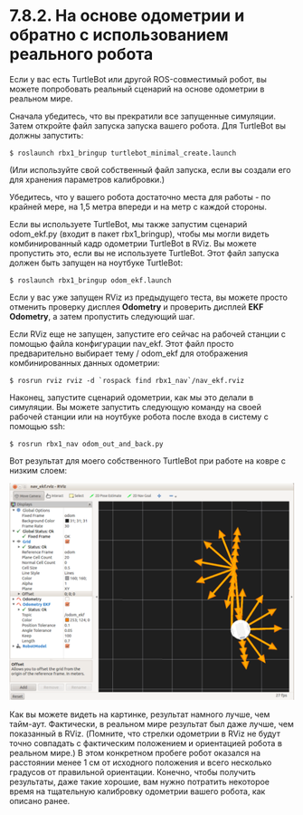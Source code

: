 # 7.8.2. На основе одометрии и обратно с использованием реального робота

Если у вас есть TurtleBot или другой ROS-совместимый робот, вы можете попробовать реальный сценарий на основе одометрии в реальном мире.

Сначала убедитесь, что вы прекратили все запущенные симуляции. Затем откройте файл запуска запуска вашего робота. Для TurtleBot вы должны запустить:

```text
$ roslaunch rbx1_bringup turtlebot_minimal_create.launch
```

\(Или используйте свой собственный файл запуска, если вы создали его для хранения параметров калибровки.\)

Убедитесь, что у вашего робота достаточно места для работы - по крайней мере, на 1,5 метра впереди и на метр с каждой стороны.

Если вы используете TurtleBot, мы также запустим сценарий odom\_ekf.py \(входит в пакет rbx1\_bringup\), чтобы мы могли видеть комбинированный кадр одометрии TurtleBot в RViz. Вы можете пропустить это, если вы не используете TurtleBot. Этот файл запуска должен быть запущен на ноутбуке TurtleBot:

```text
$ roslaunch rbx1_bringup odom_ekf.launch
```

Если у вас уже запущен RViz из предыдущего теста, вы можете просто отменить проверку дисплея **Odometry** и проверить дисплей **EKF Odometry**, а затем пропустить следующий шаг.

Если RViz еще не запущен, запустите его сейчас на рабочей станции с помощью файла конфигурации nav\_ekf. Этот файл просто предварительно выбирает тему / odom\_ekf для отображения комбинированных данных одометрии:

```text
$ rosrun rviz rviz -d `rospack find rbx1_nav`/nav_ekf.rviz
```

Наконец, запустите сценарий одометрии, как мы это делали в симуляции. Вы можете запустить следующую команду на своей рабочей станции или на ноутбуке робота после входа в систему с помощью ssh:

```text
$ rosrun rbx1_nav odom_out_and_back.py
```

Вот результат для моего собственного TurtleBot при работе на ковре с низким слоем:

![](.gitbook/assets/snimok-ekrana-2020-05-30-v-14.51.02%20%282%29.png)

Как вы можете видеть на картинке, результат намного лучше, чем тайм-аут. Фактически, в реальном мире результат был даже лучше, чем показанный в RViz. \(Помните, что стрелки одометрии в RViz не будут точно совпадать с фактическим положением и ориентацией робота в реальном мире.\) В этом конкретном пробеге робот оказался на расстоянии менее 1 см от исходного положения и всего несколько градусов от правильной ориентации. Конечно, чтобы получить результаты, даже такие хорошие, вам нужно потратить некоторое время на тщательную калибровку одометрии вашего робота, как описано ранее.

